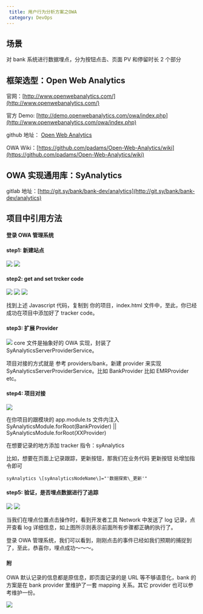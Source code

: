 ```yaml
---
 title: 用户行为分析方案之OWA
 category: DevOps
---
```


## 场景

对 bank 系统进行数据埋点，分为按钮点击、页面 PV 和停留时长 2 个部分

## 框架选型：Open Web Analytics

官网：[http://www.openwebanalytics.com/](http://www.openwebanalytics.com/)

官方 Demo: [http://demo.openwebanalytics.com/owa/index.php](http://www.openwebanalytics.com/owa/index.php)

github 地址： [Open Web Analytics](https://github.com/padams/Open-Web-Analytics)

OWA Wiki：[https://github.com/padams/Open-Web-Analytics/wiki](https://github.com/padams/Open-Web-Analytics/wiki)

## OWA 实现通用库：SyAnalytics

gitlab 地址：[http://git.sy/bank/bank-dev/analytics](http://git.sy/bank/bank-dev/analytics)

## 项目中引用方法

#### 登录 OWA 管理系统

#### step1: 新建站点

![](./用户行为分析/image2019-8-16%2015_4_50.png)
![](./用户行为分析/image2019-8-16%2015_13_5.png)

#### step2: get and set trcker code

![](./用户行为分析/3.png)
![](./用户行为分析/4.png)
![](./用户行为分析/5.png)

找到上述 Javascript 代码，复制到 你的项目，index.html 文件中，至此，你已经成功在项目中添加好了 tracker code。

#### step3: 扩展 Provider

![](./用户行为分析/6.png)
core 文件是抽象好的 OWA 实现，封装了 SyAnalyticsServerProviderService。

项目对接的方式就是 参考 providers/bank，新建 provider 来实现 SyAnalyticsServerProviderService。比如 BankProvider 比如 EMRProvider etc。

#### step4: 项目对接

![](./用户行为分析/7.png)

在你项目的跟模块的 app.module.ts 文件内注入 SyAnalyticsModule.forRoot(BankProvider) || SyAnalyticsModule.forRoot(XXProvider)

在想要记录的地方添加 tracker 指令：syAnalytics

比如，想要在页面上记录跟踪，更新按钮，那我们在业务代码 更新按钮 处增加指令即可

`syAnalytics \[syAnalyticsNodeName\]="'数据探索\_更新'"`

#### step5: 验证，是否埋点数据进行了追踪

![](./用户行为分析/result1.png)
![](./用户行为分析/result2.png)

当我们在埋点位置点击操作时，看到开发者工具 Network 中发送了 log 记录，点开查看 log 详细信息，如上图所示则表示前面所有步骤都正确的执行了。

登录 OWA 管理系统，我们可以看到，刚刚点击的事件已经如我们预期的捕捉到了，至此，恭喜你，埋点成功～～～。

#### 附

OWA 默认记录的信息都是原信息，即页面记录的是 URL 等不够语意化，bank 的方案是在 bank provider 里维护了一套 mapping 关系。其它 provider 也可以参考维护一份。

![](./用户行为分析/dashboard.png)
